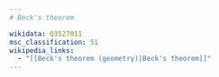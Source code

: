 ```yaml
---
# Beck's theorem

wikidata: Q3527011
msc_classification: 51
wikipedia_links:
  - "[[Beck's theorem (geometry)|Beck's theorem]]"
---
```

